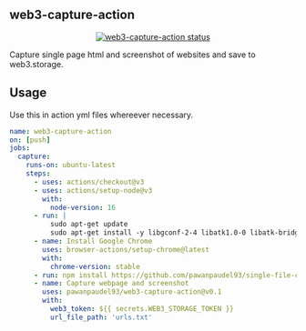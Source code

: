 ## web3-capture-action

<p align="center">
  <a href="https://github.com/pawanpaudel93/web3-capture-action/actions"><img alt="web3-capture-action status" src="https://github.com/pawanpaudel93/web3-capture-action/workflows/web3-capture-action/badge.svg"></a>
</p>

Capture single page html and screenshot of websites and save to web3.storage.


## Usage
Use this in action yml files whereever necessary.

```yaml
name: web3-capture-action
on: [push]
jobs:
  capture:
    runs-on: ubuntu-latest
    steps:
      - uses: actions/checkout@v3
      - uses: actions/setup-node@v3
        with:
          node-version: 16
      - run: |
          sudo apt-get update
          sudo apt-get install -y libgconf-2-4 libatk1.0-0 libatk-bridge2.0-0 libgdk-pixbuf2.0-0 libgtk-3-0 libgbm-dev libnss3-dev libxss-dev libasound2
      - name: Install Google Chrome
        uses: browser-actions/setup-chrome@latest
        with:
          chrome-version: stable
      - run: npm install https://github.com/pawanpaudel93/single-file-cli
      - name: Capture webpage and screenshot
        uses: pawanpaudel93/web3-capture-action@v0.1
        with:
          web3_token: ${{ secrets.WEB3_STORAGE_TOKEN }}
          url_file_path: 'urls.txt'
```